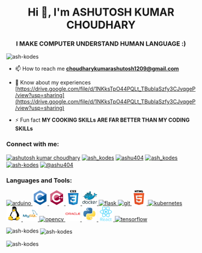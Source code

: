<h1 align="center">Hi 👋, I'm ASHUTOSH KUMAR CHOUDHARY</h1>
<h3 align="center">I MAKE COMPUTER UNDERSTAND HUMAN LANGUAGE :)</h3>

<p align="left"> <img src="https://komarev.com/ghpvc/?username=ash-kodes&label=Profile%20views&color=0e75b6&style=flat" alt="ash-kodes" /> </p>

- 📫 How to reach me **choudharykumarashutosh1209@gmail.com**

- 📄 Know about my experiences [https://drive.google.com/file/d/1NKksTpO44PQLt_TBubIaSzfy3CJvqgeP/view?usp=sharing](https://drive.google.com/file/d/1NKksTpO44PQLt_TBubIaSzfy3CJvqgeP/view?usp=sharing)

- ⚡ Fun fact **MY COOKING SKILLs ARE FAR BETTER THAN MY CODING SKILLs**

<h3 align="left">Connect with me:</h3>
<p align="left">
<a href="https://linkedin.com/in/ashutosh kumar choudhary" target="blank"><img align="center" src="https://raw.githubusercontent.com/rahuldkjain/github-profile-readme-generator/master/src/images/icons/Social/linked-in-alt.svg" alt="ashutosh kumar choudhary" height="30" width="40" /></a>
<a href="https://www.codechef.com/users/ash_kodes" target="blank"><img align="center" src="https://cdn.jsdelivr.net/npm/simple-icons@3.1.0/icons/codechef.svg" alt="ash_kodes" height="30" width="40" /></a>
<a href="https://www.hackerrank.com/ashu404" target="blank"><img align="center" src="https://raw.githubusercontent.com/rahuldkjain/github-profile-readme-generator/master/src/images/icons/Social/hackerrank.svg" alt="ashu404" height="30" width="40" /></a>
<a href="https://codeforces.com/profile/ash_kodes" target="blank"><img align="center" src="https://cdn.jsdelivr.net/npm/simple-icons@3.0.1/icons/codeforces.svg" alt="ash_kodes" height="30" width="40" /></a>
<a href="https://www.leetcode.com/ash-kodes" target="blank"><img align="center" src="https://raw.githubusercontent.com/rahuldkjain/github-profile-readme-generator/master/src/images/icons/Social/leet-code.svg" alt="ash-kodes" height="30" width="40" /></a>
<a href="https://www.hackerearth.com/@ashu404" target="blank"><img align="center" src="https://raw.githubusercontent.com/rahuldkjain/github-profile-readme-generator/master/src/images/icons/Social/hackerearth.svg" alt="@ashu404" height="30" width="40" /></a>
</p>

<h3 align="left">Languages and Tools:</h3>
<p align="left"> <a href="https://www.arduino.cc/" target="_blank"> <img src="https://cdn.worldvectorlogo.com/logos/arduino-1.svg" alt="arduino" width="40" height="40"/> </a> <a href="https://www.cprogramming.com/" target="_blank"> <img src="https://raw.githubusercontent.com/devicons/devicon/master/icons/c/c-original.svg" alt="c" width="40" height="40"/> </a> <a href="https://www.w3schools.com/cpp/" target="_blank"> <img src="https://raw.githubusercontent.com/devicons/devicon/master/icons/cplusplus/cplusplus-original.svg" alt="cplusplus" width="40" height="40"/> </a> <a href="https://www.w3schools.com/css/" target="_blank"> <img src="https://raw.githubusercontent.com/devicons/devicon/master/icons/css3/css3-original-wordmark.svg" alt="css3" width="40" height="40"/> </a> <a href="https://www.docker.com/" target="_blank"> <img src="https://raw.githubusercontent.com/devicons/devicon/master/icons/docker/docker-original-wordmark.svg" alt="docker" width="40" height="40"/> </a> <a href="https://flask.palletsprojects.com/" target="_blank"> <img src="https://www.vectorlogo.zone/logos/pocoo_flask/pocoo_flask-icon.svg" alt="flask" width="40" height="40"/> </a> <a href="https://git-scm.com/" target="_blank"> <img src="https://www.vectorlogo.zone/logos/git-scm/git-scm-icon.svg" alt="git" width="40" height="40"/> </a> <a href="https://www.w3.org/html/" target="_blank"> <img src="https://raw.githubusercontent.com/devicons/devicon/master/icons/html5/html5-original-wordmark.svg" alt="html5" width="40" height="40"/> </a> <a href="https://kubernetes.io" target="_blank"> <img src="https://www.vectorlogo.zone/logos/kubernetes/kubernetes-icon.svg" alt="kubernetes" width="40" height="40"/> </a> <a href="https://www.linux.org/" target="_blank"> <img src="https://raw.githubusercontent.com/devicons/devicon/master/icons/linux/linux-original.svg" alt="linux" width="40" height="40"/> </a> <a href="https://www.mysql.com/" target="_blank"> <img src="https://raw.githubusercontent.com/devicons/devicon/master/icons/mysql/mysql-original-wordmark.svg" alt="mysql" width="40" height="40"/> </a> <a href="https://opencv.org/" target="_blank"> <img src="https://www.vectorlogo.zone/logos/opencv/opencv-icon.svg" alt="opencv" width="40" height="40"/> </a> <a href="https://www.oracle.com/" target="_blank"> <img src="https://raw.githubusercontent.com/devicons/devicon/master/icons/oracle/oracle-original.svg" alt="oracle" width="40" height="40"/> </a> <a href="https://www.python.org" target="_blank"> <img src="https://raw.githubusercontent.com/devicons/devicon/master/icons/python/python-original.svg" alt="python" width="40" height="40"/> </a> <a href="https://reactjs.org/" target="_blank"> <img src="https://raw.githubusercontent.com/devicons/devicon/master/icons/react/react-original-wordmark.svg" alt="react" width="40" height="40"/> </a> <a href="https://www.tensorflow.org" target="_blank"> <img src="https://www.vectorlogo.zone/logos/tensorflow/tensorflow-icon.svg" alt="tensorflow" width="40" height="40"/> </a> </p>

<p><img align="left" src="https://github-readme-stats.vercel.app/api/top-langs?username=ash-kodes&show_icons=true&locale=en&layout=compact" alt="ash-kodes" /></p>

<p>&nbsp;<img align="center" src="https://github-readme-stats.vercel.app/api?username=ash-kodes&show_icons=true&locale=en" alt="ash-kodes" /></p>

<p><img align="center" src="https://github-readme-streak-stats.herokuapp.com/?user=ash-kodes&" alt="ash-kodes" /></p>
